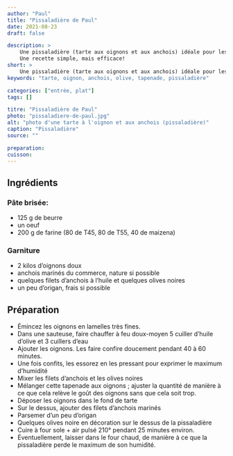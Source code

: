 ```yaml
---
author: "Paul"
title: "Pissaladière de Paul"
date: 2021-08-23
draft: false

description: >
    Une pissaladière (tarte aux oignons et aux anchois) idéale pour les repas d'été.<br />
    Une recette simple, mais efficace!
short: >
    Une pissaladière (tarte aux oignons et aux anchois) idéale pour les repas d'été.
keywords: "tarte, oignon, anchois, olive, tapenade, pissaladière"

categories: ["entrée, plat"]
tags: []

titre: "Pissaladière de Paul"
photo: "pissaladiere-de-paul.jpg"
alt: "photo d'une tarte à l'oignon et aux anchois (pissaladière)"
caption: "Pissaladière"
source: ""

preparation: 
cuisson: 
---
```



## Ingrédients
### Pâte brisée:
- 125 g de beurre
- un oeuf
- 200 g de farine (80 de T45, 80 de T55, 40 de maizena)
### Garniture

- 2 kilos d’oignons doux
- anchois marinés du commerce, nature si possible
- quelques filets d’anchois à l’huile et quelques olives noires
- un peu d’origan, frais si possible
## Préparation
- Émincez les oignons en lamelles très fines.
- Dans une sauteuse, faire chauffer à feu doux-moyen 5 cuiller d’huile d’olive et 3 cuillers d’eau
- Ajouter les oignons. Les faire confire doucement pendant 40 à 60 minutes.
- Une fois confits, les essorez en les pressant pour exprimer le maximum d’humidité
- Mixer les filets d’anchois et les olives noires
- Mélanger cette tapenade aux oignons ; ajuster la quantité de manière à ce que cela relève le goût des oignons sans que cela soit trop.
- Déposer les oignons dans le fond de tarte
- Sur le dessus, ajouter des filets d’anchois marinés
- Parsemer d’un peu d’origan
- Quelques olives noire en décoration sur le dessus de la pissaladière
- Cuire à four sole + air pulsé 210° pendant 25 minutes environ.
- Éventuellement, laisser dans le four chaud, de manière à ce que la pissaladière perde le maximum de son humidité.

